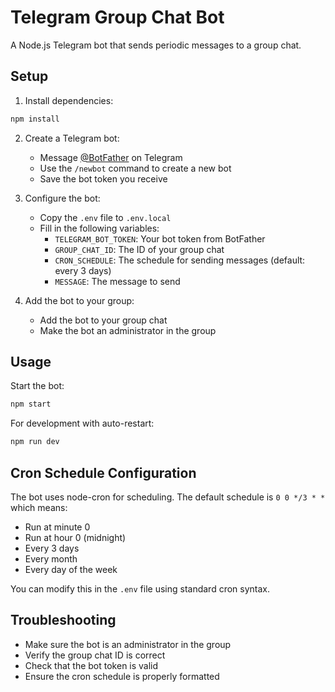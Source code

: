 # Telegram Group Chat Bot

A Node.js Telegram bot that sends periodic messages to a group chat.

## Setup

1. Install dependencies:
```bash
npm install
```

2. Create a Telegram bot:
   - Message [@BotFather](https://t.me/botfather) on Telegram
   - Use the `/newbot` command to create a new bot
   - Save the bot token you receive

3. Configure the bot:
   - Copy the `.env` file to `.env.local`
   - Fill in the following variables:
     - `TELEGRAM_BOT_TOKEN`: Your bot token from BotFather
     - `GROUP_CHAT_ID`: The ID of your group chat
     - `CRON_SCHEDULE`: The schedule for sending messages (default: every 3 days)
     - `MESSAGE`: The message to send

4. Add the bot to your group:
   - Add the bot to your group chat
   - Make the bot an administrator in the group

## Usage

Start the bot:
```bash
npm start
```

For development with auto-restart:
```bash
npm run dev
```

## Cron Schedule Configuration

The bot uses node-cron for scheduling. The default schedule is `0 0 */3 * *` which means:
- Run at minute 0
- Run at hour 0 (midnight)
- Every 3 days
- Every month
- Every day of the week

You can modify this in the `.env` file using standard cron syntax.

## Troubleshooting

- Make sure the bot is an administrator in the group
- Verify the group chat ID is correct
- Check that the bot token is valid
- Ensure the cron schedule is properly formatted 